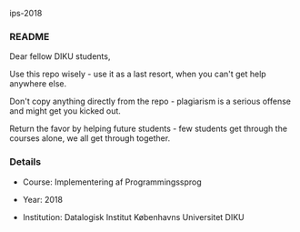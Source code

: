 ips-2018

### README
Dear fellow DIKU students,

Use this repo wisely - use it as a last resort, when you can't get help anywhere else.

Don't copy anything directly from the repo - plagiarism is a serious offense and might get you kicked out.

Return the favor by helping future students - few students get through the courses alone, we all get through together.





### Details
* Course: Implementering af Programmingssprog

* Year: 2018

* Institution: Datalogisk Institut Københavns Universitet DIKU
